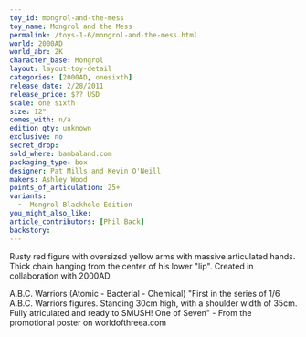 ```yaml
---
toy_id: mongrol-and-the-mess
toy_name: Mongrol and the Mess
permalink: /toys-1-6/mongrol-and-the-mess.html
world: 2000AD
world_abr: 2K
character_base: Mongrol
layout: layout-toy-detail
categories: [2000AD, onesixth]
release_date: 2/28/2011
release_price: $?? USD
scale: one sixth
size: 12"
comes_with: n/a
edition_qty: unknown
exclusive: no
secret_drop:
sold_where: bambaland.com
packaging_type: box
designer: Pat Mills and Kevin O'Neill
makers: Ashley Wood
points_of_articulation: 25+
variants: 
  -  Mongrol Blackhole Edition
you_might_also_like:
article_contributors: [Phil Back]
backstory:
---
```

Rusty red figure with oversized yellow arms with massive articulated hands. Thick chain hanging from the center of his lower "lip". Created in collaboration with 2000AD.

A.B.C. Warriors (Atomic - Bacterial - Chemical)
"First in the series of 1/6 A.B.C. Warriors figures. Standing 30cm high, with a shoulder width of 35cm. Fully atriculated and ready to SMUSH!
One of Seven" - From the promotional poster on worldofthreea.com